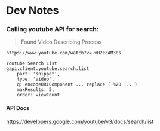 # Dev Notes

### Calling youtube API for search:

> Found Video Describing Process
```
https://www.youtube.com/watch?v=-vH2eZAM30s

Youtube Search List
gapi.client.youtube.search.list
    part: 'snippet',
    type: 'video',
    q: encodeURIComponent ... replace ( %20 ... )
    maxResults: 5,
    order: viewCount
```

#### API Docs
https://developers.google.com/youtube/v3/docs/search/list
